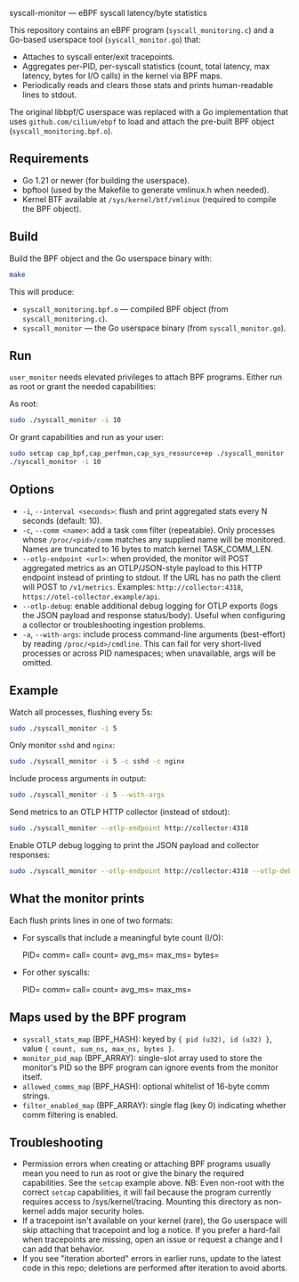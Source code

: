 syscall-monitor — eBPF syscall latency/byte statistics

This repository contains an eBPF program (`syscall_monitoring.c`) and a Go-based userspace tool (`syscall_monitor.go`) that:

- Attaches to syscall enter/exit tracepoints.
- Aggregates per-PID, per-syscall statistics (count, total latency, max latency, bytes for I/O calls) in the kernel via BPF maps.
- Periodically reads and clears those stats and prints human-readable lines to stdout.

The original libbpf/C userspace was replaced with a Go implementation that uses `github.com/cilium/ebpf` to load and attach the pre-built BPF object (`syscall_monitoring.bpf.o`).

Requirements
------------
- Go 1.21 or newer (for building the userspace).
- bpftool (used by the Makefile to generate vmlinux.h when needed).
- Kernel BTF available at `/sys/kernel/btf/vmlinux` (required to compile the BPF object).

Build
-----
Build the BPF object and the Go userspace binary with:

```bash
make
```

This will produce:

- `syscall_monitoring.bpf.o` — compiled BPF object (from `syscall_monitoring.c`).
- `syscall_monitor` — the Go userspace binary (from `syscall_monitor.go`).

Run
---
`user_monitor` needs elevated privileges to attach BPF programs. Either run as root or grant the needed capabilities:

As root:

```bash
sudo ./syscall_monitor -i 10
```

Or grant capabilities and run as your user:

```bash
sudo setcap cap_bpf,cap_perfmon,cap_sys_resource+ep ./syscall_monitor
./syscall_monitor -i 10
```

Options
-------
- `-i`, `--interval <seconds>`: flush and print aggregated stats every N seconds (default: 10).
- `-c`, `--comm <name>`: add a task `comm` filter (repeatable). Only processes whose `/proc/<pid>/comm` matches any supplied name will be monitored. Names are truncated to 16 bytes to match kernel TASK_COMM_LEN.
 - `--otlp-endpoint <url>`: when provided, the monitor will POST aggregated metrics as an OTLP/JSON-style payload to this HTTP endpoint instead of printing to stdout. If the URL has no path the client will POST to `/v1/metrics`. Examples: `http://collector:4318`, `https://otel-collector.example/api`.
 - `--otlp-debug`: enable additional debug logging for OTLP exports (logs the JSON payload and response status/body). Useful when configuring a collector or troubleshooting ingestion problems.
 - `-a`, `--with-args`: include process command-line arguments (best-effort) by reading `/proc/<pid>/cmdline`. This can fail for very short-lived processes or across PID namespaces; when unavailable, args will be omitted.

Example
-------
Watch all processes, flushing every 5s:

```bash
sudo ./syscall_monitor -i 5
```

Only monitor `sshd` and `nginx`:

```bash
sudo ./syscall_monitor -i 5 -c sshd -c nginx
```

Include process arguments in output:

```bash
sudo ./syscall_monitor -i 5 --with-args
```

Send metrics to an OTLP HTTP collector (instead of stdout):

```bash
sudo ./syscall_monitor --otlp-endpoint http://collector:4318
```

Enable OTLP debug logging to print the JSON payload and collector responses:

```bash
sudo ./syscall_monitor --otlp-endpoint http://collector:4318 --otlp-debug
```

What the monitor prints
----------------------
Each flush prints lines in one of two formats:

- For syscalls that include a meaningful byte count (I/O):

  PID=<pid> comm=<comm> call=<name> count=<n> avg_ms=<avg latency ms> max_ms=<max latency ms> bytes=<total bytes>

- For other syscalls:

  PID=<pid> comm=<comm> call=<name> count=<n> avg_ms=<avg latency ms> max_ms=<max latency ms>

Maps used by the BPF program
----------------------------
- `syscall_stats_map` (BPF_HASH): keyed by `{ pid (u32), id (u32) }`, value `{ count, sum_ns, max_ns, bytes }`.
- `monitor_pid_map` (BPF_ARRAY): single-slot array used to store the monitor's PID so the BPF program can ignore events from the monitor itself.
- `allowed_comms_map` (BPF_HASH): optional whitelist of 16-byte comm strings.
- `filter_enabled_map` (BPF_ARRAY): single flag (key 0) indicating whether comm filtering is enabled.

Troubleshooting
---------------
- Permission errors when creating or attaching BPF programs usually mean you need to run as root or give the binary the required capabilities. See the `setcap` example above.
NB: Even non-root with the correct `setcap` capabilities, it will fail because the program currently requires access to /sys/kernel/tracing. Mounting this directory as non-kernel adds major security holes.
- If a tracepoint isn't available on your kernel (rare), the Go userspace will skip attaching that tracepoint and log a notice. If you prefer a hard-fail when tracepoints are missing, open an issue or request a change and I can add that behavior.
- If you see "iteration aborted" errors in earlier runs, update to the latest code in this repo; deletions are performed after iteration to avoid aborts.

